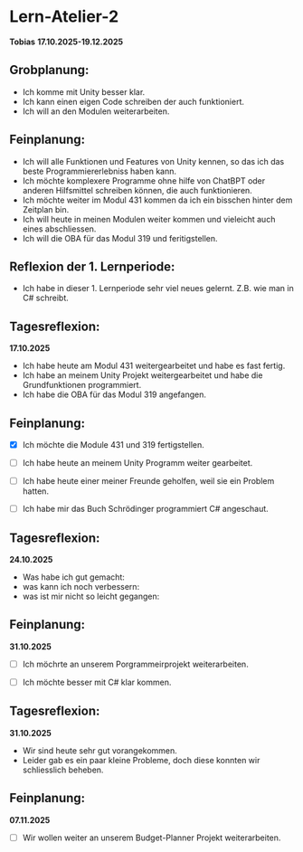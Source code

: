 
# Lern-Atelier-2
**Tobias**
**17.10.2025-19.12.2025**


## Grobplanung:
- Ich komme mit Unity besser klar.
- Ich kann einen eigen Code schreiben der auch funktioniert.
- Ich will an den Modulen weiterarbeiten.


## Feinplanung:
- Ich will alle Funktionen und Features von Unity kennen, so das ich das beste Programmiererlebniss haben kann.
- Ich möchte komplexere Programme ohne hilfe von ChatBPT oder anderen Hilfsmittel schreiben können, die auch funktionieren.
- Ich möchte weiter im Modul 431 kommen da ich ein bisschen hinter dem Zeitplan bin.
- Ich will heute in meinen Modulen weiter kommen und vieleicht auch eines abschliessen.
- Ich will die OBA für das Modul 319  und feritigstellen.


## Reflexion der 1. Lernperiode:
- Ich habe in dieser 1. Lernperiode sehr viel neues gelernt. Z.B. wie man in C# schreibt.


## Tagesreflexion:
**17.10.2025**
- Ich habe heute am Modul 431 weitergearbeitet und habe es fast fertig.
- Ich habe an meinem Unity Projekt weitergearbeitet und habe die Grundfunktionen programmiert.
- Ich habe die OBA für das Modul 319 angefangen.

 ## Feinplanung:
 
- [x] Ich möchte die Module 431 und 319 fertigstellen.
- [ ] Ich habe heute an meinem Unity Programm weiter gearbeitet.
- [ ] Ich habe heute einer meiner Freunde geholfen, weil sie ein Problem hatten.
- [ ] Ich habe mir das Buch Schrödinger programmiert C# angeschaut.


## Tagesreflexion:
**24.10.2025**
- Was habe ich gut gemacht: 
- was kann ich noch verbessern: 
- was ist mir nicht so leicht gegangen: 
 

## Feinplanung:
**31.10.2025**
- [ ] Ich möchrte an unserem Porgrammeirprojekt weiterarbeiten.
- [ ] Ich möchte besser mit C# klar kommen.
  
  
## Tagesreflexion:
**31.10.2025**
- Wir sind heute sehr gut vorangekommen.
- Leider gab es ein paar kleine Probleme, doch diese konnten wir schliesslich beheben.

## Feinplanung:
**07.11.2025**
- [ ] Wir wollen weiter an unserem Budget-Planner Projekt weiterarbeiten.





























